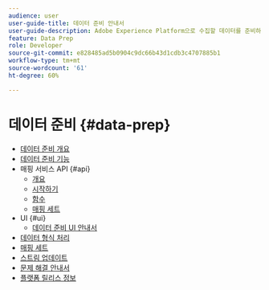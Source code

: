 ```yaml
---
audience: user
user-guide-title: 데이터 준비 안내서
user-guide-description: Adobe Experience Platform으로 수집할 데이터를 준비하고 데이터 준비를 통해 데이터를 매핑, 변환 및 검증하는 방법에 대해 알아봅니다.
feature: Data Prep
role: Developer
source-git-commit: e828485ad5b0904c9dc66b43d1cdb3c4707885b1
workflow-type: tm+mt
source-wordcount: '61'
ht-degree: 60%

---
```



# 데이터 준비 {#data-prep}

- [데이터 준비 개요](home.md)
- [데이터 준비 기능](functions.md)
- 매핑 서비스 API {#api}
   - [개요](./api/overview.md)
   - [시작하기](./api/getting-started.md)
   - [함수](./api/functions.md)
   - [매핑 세트](./api/mapping-set.md)
- UI {#ui}
   - [데이터 준비 UI 안내서](./ui/mapping.md)
- [데이터 형식 처리](./data-handling.md)
- [매핑 세트](mapping-set.md)
- [스트림 업데이트](upserts.md)
- [문제 해결 안내서](troubleshooting-guide.md)
- [플랫폼 릴리스 정보](https://experienceleague.adobe.com/ko/docs/experience-platform/release-notes/latest)
